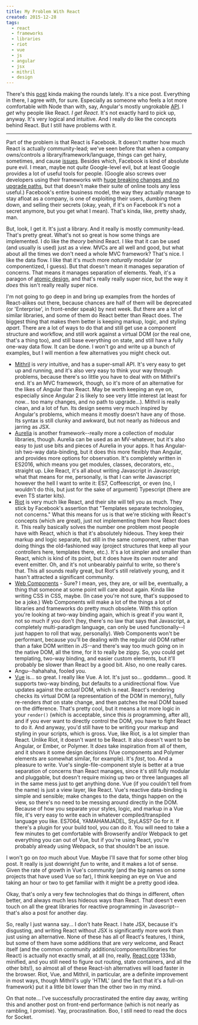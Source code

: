 ```yaml
---
title: My Problem With React
created: 2015-12-28
tags:
  - react
  - frameworks
  - libraries
  - riot
  - vue
  - js
  - angular
  - jsx
  - mithril
  - design
---
```


There's this
[post](https://medium.com/bread-crumbs/i-officially-endorse-react-for-president-9c103e4568d4)
kinda making the rounds lately. It's a nice post. Everything in there, I agree
with, for sure. Especially as someone who feels a lot more comfortable with Node
than with, say, Angular's mostly ungrokable
[API](https://docs.angularjs.org/api). I _get_ why people like React. _I get
React_. It's not exactly hard to pick up, anyway. It's very logical and
intuitive. And I really do like the concepts behind React. But I still have
problems with it.

* * *

Part of the problem is that React is Facebook. It doesn't matter how much
React is actually community-lead; we've seen before that when a company
owns/controls a library/framework/language, things can get hairy, sometimes,
and cause [issues](https://iojs.org/en/). Besides which, Facebook is kind of
absolute pure evil. I mean, maybe not _quite_ Google-level evil, but at least
Google provides a lot of useful tools for people. (Google also screws over
developers using their frameworks with [huge breaking changes and no upgrade
paths](https://angular.io/), but that doesn't make their suite of online tools
any less useful.) Facebook's entire business model, the way they actually
manage to stay afloat as a company, is one of exploiting their users, dumbing
them down, and selling their secrets (okay, yeah, if it's on Facebook it's not
a secret anymore, but you get what I mean). That's kinda, like, pretty shady,
man.

But, look, I get it. It's just a library. And it really is mostly
community-lead. That's pretty great. What's not so great is how some things
are implemented. I do like the _theory_ behind React. I like that it can be
used (and usually is used) just as a view. MVCs are all well and good, but
what about all the times we don't need a whole MVC framework? That's nice. I
like the data flow. I like that it's much more _naturally_ modular (or
componentized, I guess). But that doesn't mean it manages separation of
concerns. That means it manages separation of elements. Yeah, it's a paragon
of [atomic design](http://atomicdesign.bradfrost.com/), and that's really
really super nice, but the way it _does_ this isn't really really super nice.

I'm not going to go deep in and bring up examples from the hordes of
React-alikes out there, because chances are half of them will be deprecated
(or 'Enterprise', in front-ender speak) by next week. But there are a lot of
similar libraries, and some of them do React better than React does. The
biggest thing that makes them better is keeping markup, logic, and styling
_apart_. There are a lot of ways to do that and still get use a component
structure and workflow, and still work against a virtual DOM (or the real one,
that's a thing too), and still base everything on state, and still have a
fully one-way data flow. It can be done. I won't go and write up a bunch of
examples, but I will mention a few alternatives you might check out.

* [Mithril](http://mithril.js.org/) is _very_ intuitive, and has a
  super-small API. It's very easy to get up and running, and it's also very
  easy to think your way through problems, because there's so little you
  have to deal with on Mithril's end. It's an MVC framework, though, so it's
  more of an alternative for the likes of Angular than React. May be worth
  keeping an eye on, especially since Angular 2 is likely to see very little
  interest (at least for now... too many changes, and no path to
  upgrade...). Mithril is really clean, and a lot of fun. Its design seems
  very much inspired by Angular's problems, which means it mostly doesn't
  have any of those. Its syntax is still clunky and awkward, but not nearly
  as hideous and jarring as JSX.
* [Aurelia](http://aurelia.io/) is another framework--really more a collection
  of modular libraries, though. Aurelia can be used as an MV-whatever, but
  it's also easy to just use bits and pieces of Aurelia in your apps. It has
  Angular-ish two-way data-binding, but it does this more flexibly than
  Angular, and provides more options for observation. It's completely written
  in ES2016, which means you get modules, classes, decorators, etc., straight
  up. Like React, it's all about writing Javascript in Javascript; what that
  means for me, personally, is that I can write Javascript however the hell I
  want to write it: ES7, Coffeescript, or even (no, I wouldn't do this, but
  just for the sake of argument) Typescript (there are even TS starter kits).
* [Riot](http://riotjs.com/) is very much like React, and their site will tell
  you as much. They stick by Facebook's assertion that "Templates separate
  technologies, not concerns." What this means for us is that we're sticking
  with React's concepts (which are great), just not implementing them how
  React does it. This really basically solves the number one problem most
  people have with React, which is that it's absolutely hideous. They keep
  their markup and logic separate, but still in the same component, rather
  than doing things the old-fashioned way (project structures that keep all
  your controllers here, templates there, etc.). It's a lot simpler and
  smaller than React, which is kind of its point, but it does have its own
  router and event emitter. Oh, and it's not unbearably painful to write, so
  there's that. This all sounds really great, but Riot's still relatively
  young, and it hasn't attracted a significant community.
* [Web Components](http://w3c.github.io/webcomponents/explainer/) - Sure? I
  mean, yes, they are, or will be, eventually, a thing that someone at some
  point will care about again. Kinda like writing CSS in CSS, maybe. (In case
  you're not sure, that's supposed to be a joke.) Web Components will make a
  lot of the things a lot of libraries and frameworks do pretty much obsolete.
  With this option you're looking at two-way binding again, which is great if
  you want it, not so much if you don't (hey, there's no law that says that
  Javascript, a completely multi-paradigm language, can only be used
  functionally--I just happen to roll that way, personally). Web Components
  won't be performant, because you'll be dealing with the regular old DOM
  rather than a fake DOM written in JS--and there's way too much going on in
  the native DOM, all the time, for it to really be zippy. So, you could get
  templating, two-way binding, and easier custom elements, but it'll probably
  be slower than React by a good bit. Also, no one really cares.
* Angu--hahahaha, fooled you.
* [Vue](http://vuejs.org) is... so great. I really like Vue. A lot. It's just
  so... goddamn... good. It supports two-way binding, but defaults to a
  unidirectional flow. Vue updates against the _actual_ DOM, which is neat.
  React's rendering checks its virtual DOM (a representation of the DOM in
  memory), fully re-renders _that_ on state change, and then patches the real
  DOM based on the difference. That's pretty cool, but it means a lot more
  logic in your `render()` (which is acceptable, since this _is_ programming,
  after all), and if you ever want to directly control the DOM, you have to
  fight React to do it. And anyway, you'd still have to be writing your markup
  and styling in your scripts, which is gross. Vue, like Riot, is a lot
  simpler than React. Unlike Riot, it doesn't want to be React. It also
  doesn't want to be Angular, or Ember, or Polymer. It _does_ take inspiration
  from all of them, and it shows it some design decisions (Vue components and
  Polymer elements are somewhat similar, for example). It's _fast_, too. And a
  pleasure to write. Vue's single-file-component style is better at a true
  separation of concerns than React manages, since it's still fully modular
  and pluggable, but doesn't require mixing up two or three languages all in
  the same mess just to get anything done. Vue (if you couldn't tell from the
  name) is just a view layer, like React. Vue's reactive data-binding is
  simple and sensible; make changes to the data, things happen on the view, so
  there's no need to be messing around directly in the DOM. Because of how you
  separate your styles, logic, and markup in a Vue file, it's very easy to
  write each in whatever compiled/transpiled language you like. ES7064,
  YAMAHAMJADEL, StyLASS? Go for it. If there's a plugin for your build tool,
  you can do it. You will need to take a few minutes to get comfortable with
  Browserify and/or Webpack to get everything you can out of Vue, but if
  you're using React, you're probably already using Webpack, so that shouldn't
  be an issue.

I won't go on _too_ much about Vue. Maybe I'll save that for some other blog
post. It really is just downright _fun_ to write, and it makes a lot of sense.
Given the rate of growth in Vue's community (and the big names on some
projects that have used Vue so far), I think keeping an eye on Vue and taking
an hour or two to get familiar with it might be a pretty good idea.

Okay, that's only a very few technologies that do things in different, often better, and always much less hideous ways than React. That doesn't even touch on all the great libraries for reactive programming in Javascript--that's also a post for another day.

So, really I just wanna say... I don't hate React. I hate JSX, because it's
disgusting, and writing React without JSX is significantly more work than just
using an alternative. None of these has all of React's features, I think, but
some of them have some additions that are _very_ welcome, and React itself
(and the common community additions/components/libraries for React) is
actually not exactly small, at all (no, really, [React
core](https://cdnjs.cloudflare.com/ajax/libs/react/0.14.3/react.min.js) 133kb,
minified, and you still need to figure out routing, state containers, and all
the other bits!), so almost all of these React-ish alternatives will load
faster in the browser. Riot, Vue, and Mithril, in particular, are a definite
improvement in most ways, though Mithril's ugly 'HTML' (and the fact that it's
a full-on framework) put it a little bit lower than the other two in my mind.

On that note... I've successfully procrastinated the entire day away, writing
this and another post on front-end performance (which is not nearly as
rambling, I promise). Yay, procrastination. Boo, I still need to read the docs
for Socket.
